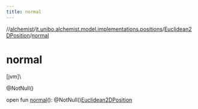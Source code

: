 ```yaml
---
title: normal
---
```

//[alchemist](../../../index.html)/[it.unibo.alchemist.model.implementations.positions](../index.html)/[Euclidean2DPosition](index.html)/[normal](normal.html)



# normal



[jvm]\




@NotNull()



open fun [normal](normal.html)(): @NotNull()[Euclidean2DPosition](index.html)




